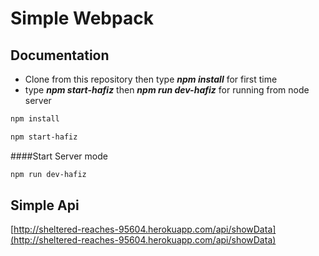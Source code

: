 # Simple Webpack


## Documentation
- Clone from this repository then type ___npm install___ for first time
- type ___npm start-hafiz___ then ___npm run dev-hafiz___ for running from node server

```bash
npm install
```

```bash
npm start-hafiz
```

####Start Server mode
```bash
npm run dev-hafiz
```



## Simple Api
[http://sheltered-reaches-95604.herokuapp.com/api/showData](http://sheltered-reaches-95604.herokuapp.com/api/showData)




